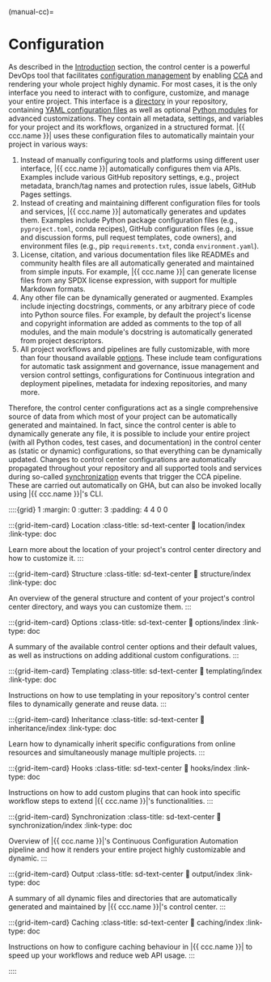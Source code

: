 (manual-cc)=
# Configuration

As described in the [Introduction](#overview-cc) section,
the control center is a powerful DevOps tool
that facilitates [configuration management](#motiv-cca)
by enabling [CCA](#bg-cca) and
rendering your whole project highly dynamic.
For most cases, it is the only interface you need to interact
with to configure, customize, and manage your entire project.
This interface is a [directory](#manual-cc-location) in your repository,
containing [YAML configuration files](#manual-cc-structure) as well as
optional [Python modules](#manual-cc-hooks) for advanced customizations.
They contain all metadata, settings, and variables
for your project and its workflows, organized in a structured format.
|{{ ccc.name }}| uses these configuration files
to automatically maintain your project in various ways:

1. Instead of manually configuring tools and platforms using different user interface,
   |{{ ccc.name }}| automatically configures them via APIs.
   Examples include various GitHub repository settings, e.g., project metadata,
   branch/tag names and protection rules, issue labels, GitHub Pages settings.
2. Instead of creating and maintaining different configuration files for tools and services,
   |{{ ccc.name }}| automatically generates and updates them.
   Examples include Python package configuration files (e.g., `pyproject.toml`, conda recipes),
   GitHub configuration files (e.g., issue and discussion forms, pull request templates, code owners),
   and environment files (e.g., pip `requirements.txt`, conda `environment.yaml`).
3. License, citation, and various documentation files like READMEs and community health files
   are all automatically generated and maintained from simple inputs. For example,
   |{{ ccc.name }}| can generate license files from any SPDX license expression,
   with support for multiple Markdown formats.
4. Any other file can be dynamically generated or augmented. Examples include injecting
   docstrings, comments, or any arbitrary piece of code into Python source files.
   For example, by default the project's license and copyright information are added as comments
   to the top of all modules, and the main module's docstring
   is automatically generated from project descriptors.
5. All project workflows and pipelines are fully customizable,
   with more than four thousand available [options](#manual-cc-options). These include
   team configurations for automatic task assignment and governance,
   issue management and version control settings, configurations for
   Continuous integration and deployment pipelines, metadata for indexing repositories, and many more.

Therefore, the control center configurations act as a single comprehensive
source of data from which most of your project can be automatically generated and maintained.
In fact, since the control center is able to dynamically generate any file,
it is possible to include your entire project (with all Python codes,
test cases, and documentation) in the control center as (static or dynamic) configurations,
so that everything can be dynamically updated.
Changes to control center configurations are automatically propagated throughout your repository
and all supported tools and services during so-called [synchronization](#manual-cc-sync)
events that trigger the CCA pipeline.
These are carried out automatically on GHA,
but can also be invoked locally using |{{ ccc.name }}|'s CLI.


::::{grid} 1
:margin: 0
:gutter: 3
:padding: 4 4 0 0


:::{grid-item-card} Location
:class-title: sd-text-center
:link: location/index
:link-type: doc

Learn more about the location of
your project's control center directory
and how to customize it.
:::


:::{grid-item-card} Structure
:class-title: sd-text-center
:link: structure/index
:link-type: doc

An overview of the general structure
and content of your project's control center directory,
and ways you can customize them.
:::


:::{grid-item-card} Options
:class-title: sd-text-center
:link: options/index
:link-type: doc

A summary of the available control center options
and their default values, as well as
instructions on adding additional custom configurations.
:::


:::{grid-item-card} Templating
:class-title: sd-text-center
:link: templating/index
:link-type: doc

Instructions on how to use templating
in your repository's control center files
to dynamically generate and reuse data.
:::


:::{grid-item-card} Inheritance
:class-title: sd-text-center
:link: inheritance/index
:link-type: doc

Learn how to dynamically inherit
specific configurations from online resources
and simultaneously manage multiple projects.
:::


:::{grid-item-card} Hooks
:class-title: sd-text-center
:link: hooks/index
:link-type: doc

Instructions on how to add custom plugins
that can hook into specific workflow steps
to extend |{{ ccc.name }}|'s functionalities.
:::


:::{grid-item-card} Synchronization
:class-title: sd-text-center
:link: synchronization/index
:link-type: doc

Overview of |{{ ccc.name }}|'s Continuous Configuration Automation
pipeline and how it renders your entire project highly customizable and dynamic.
:::


:::{grid-item-card} Output
:class-title: sd-text-center
:link: output/index
:link-type: doc

A summary of all dynamic files and directories that are
automatically generated and maintained by |{{ ccc.name }}|'s control center.
:::


:::{grid-item-card} Caching
:class-title: sd-text-center
:link: caching/index
:link-type: doc

Instructions on how to configure caching behaviour in |{{ ccc.name }}|
to speed up your workflows and reduce web API usage.
:::

::::

